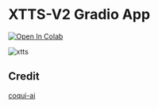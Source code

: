# XTTS-V2 Gradio App
[![Open In Colab](https://colab.research.google.com/assets/colab-badge.svg)](https://colab.research.google.com/github/NeuralFalconYT/XTTS-V2-Gradio/blob/main/XTTS_V2_Gradio.ipynb) <br>

![xtts](https://github.com/user-attachments/assets/36b94c99-601d-4834-811e-4b236a22f477)


## Credit
[coqui-ai](https://github.com/coqui-ai/TTS) <br>
